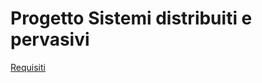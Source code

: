 # Progetto Sistemi distribuiti e pervasivi

[Requisiti](https://github.com/maurosaladino/sdp-project/raw/main/Progetto%20SDP%202020.pdf)
